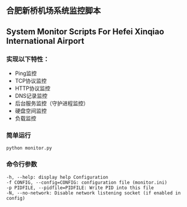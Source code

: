 ## 合肥新桥机场系统监控脚本
## System Monitor Scripts For Hefei Xinqiao International Airport

### 实现以下特性：
- Ping监控
- TCP协议监控
- HTTP协议监控
- DNS记录监控
- 后台服务监控（守护进程监控）
- 硬盘空间监控
- 负载监控


### 
### 简单运行
``` python monitor.py ```

### 命令行参数
```
-h, --help: display help Configuration  
-f CONFIG, --config=CONFIG: configuration file (monitor.ini)
-p PIDFILE, --pidfile=PIDFILE: Write PID into this file
-N, --no-network: Disable network listening socket (if enabled in config)
```